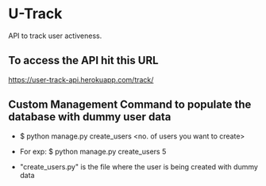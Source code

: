 # U-Track
API to track user activeness.

## To access the API hit this URL
https://user-track-api.herokuapp.com/track/

## Custom Management Command to populate the database with dummy user data
 - $ python manage.py create_users <no. of users you want to create>

 - For exp: $ python manage.py create_users 5

 - "create_users.py" is the file where the user is being created with dummy data
